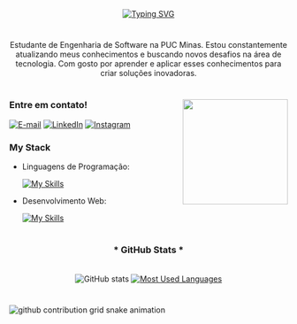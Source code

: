 <div align="center">
  <a href="https://git.io/typing-svg">
    <img src="https://readme-typing-svg.demolab.com?font=Fira+Code&weight=500&size=22&pause=1000&color=800080&center=true&vCenter=true&random=false&width=524&lines=%E2%8A%B9+Welcome+to+my+profile!" alt="Typing SVG">
  </a>
</div>

<img align="center" alt="" src="./src/header-gif.gif">

#

<p align="center">Estudante de Engenharia de Software na PUC Minas. Estou constantemente atualizando meus conhecimentos e buscando novos desafios na área de tecnologia. Com gosto por aprender e aplicar esses conhecimentos para criar soluções inovadoras.
  
#

<img align="right" alt="" height="190px" src="./src/study.gif">

<h3 align="left">Entre em contato!</h3>

[![E-mail](https://img.shields.io/badge/-Email-000?style=for-the-badge&logo=microsoft-outlook&logoColor=FF00F6&color:FFF)](mailto:lealmatosgabriel@gmail.com)
[![LinkedIn](https://img.shields.io/badge/-LinkedIn-000?style=for-the-badge&logo=linkedin&logoColor=FF00F6&color:FFF)](https://www.linkedin.com/in/gabriel-lealm/)
[![Instagram](https://img.shields.io/badge/-Instagram-000?style=for-the-badge&logo=instagram&logoColor=FF00F6&color:FFF)](https://www.instagram.com/gabriel_lealm_/)


<h3 align="left">My Stack</h3>

- Linguagens de Programação: 

    [![My Skills](https://skillicons.dev/icons?i=java,javascript,c,cpp,cs)](https://skillicons.dev)

- Desenvolvimento Web:

    [![My Skills](https://skillicons.dev/icons?i=php,html,css)](https://skillicons.dev)
#

<div style="text-align: center;" align="center">
  <h3>* GitHub Stats *</h3>
  <br>
  <img src="https://github-readme-stats-git-masterrstaa-rickstaa.vercel.app/api?username=GabrielLealM11&hide_title=true&show_icons=true&include_all_commits=false&count_private=true&line_height=25&hide=issues&bg_color=000&title_color=800080&text_color=FFF&border_radius=3&border_color=36123c&icon_color=FF00F6&theme=jolly" alt="GitHub stats">

  <a href="https://github.com/GabrielLealM11/github-readme-stats">
    <img src="https://github-readme-stats-git-masterrstaa-rickstaa.vercel.app/api/top-langs/?username=GabrielLealM11&line_height=10&card_width=290&layout=compact&hide_title=false&count_private=true&langs_count=4&show_icons=true&title_color=800080&hide=html,scss,less&bg_color=000&text_color=800080&border_radius=3&border_color=561760&count_private=true" alt="Most Used Languages">
  </a>
</div>


#

<picture align="center">
  <source media="(prefers-color-scheme: dark)" srcset="https://raw.githubusercontent.com/GabrielLealM11/GabrielLealM11/output/github-contribution-grid-snake-dark.svg">
  <source media="(prefers-color-scheme: light)" srcset="https://raw.githubusercontent.com/GabrielLealM11/GabrielLealM11/output/github-contribution-grid-snake-dark.svg">
  <img align="center" alt="github contribution grid snake animation" src="https://raw.githubusercontent.com/GabrielLealM11/mari4souza/output/github-contribution-grid-snake.svg">
</picture>
